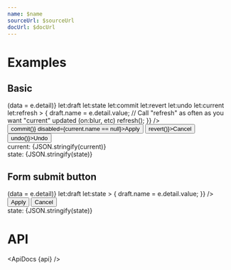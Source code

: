 ```yaml
---
name: $name
sourceUrl: $sourceUrl
docUrl: $docUrl
---
```


<script lang="ts">
  import api from '$lib/components/Form.svelte?raw&sveld';
  import ApiDocs from '$lib/components/ApiDocs.svelte';

  import Button from '$lib/components/Button.svelte';
  import Form from '$lib/components/Form.svelte';
  import Preview from '$lib/components/Preview.svelte';
  import TextField from '$lib/components/TextField.svelte';

  let data = {
    name: 'Sean Lynch'
  }
</script>

# Examples

## Basic

<Preview>
  <Form
    initial={data}
    on:change={(e) => (data = e.detail)}
    let:draft
    let:state
    let:commit
    let:revert
    let:undo
    let:current
    let:refresh
  >
    <TextField label="Name" value={draft.name} on:change={(e) => {
        draft.name = e.detail.value;
        // Call "refresh" as often as you want "current" updated (on:blur, etc)
        refresh();
      }}
    />
    <Button on:click={() => commit()} disabled={current.name == null}>Apply</Button>
    <Button on:click={() => revert()}>Cancel</Button>
    <Button on:click={() => undo()}>Undo</Button>
    <div class="mt-2">
      <div>current: {JSON.stringify(current)}</div>
      <div>state: {JSON.stringify(state)}</div>
    </div>
  </Form>
</Preview>

## Form submit button

<Preview>
  <Form
    initial={data}
    on:change={(e) => (data = e.detail)}
    let:draft
    let:state
  >
    <TextField label="Name" value={draft.name} on:change={(e) => {
        draft.name = e.detail.value;
      }}
    />
    <Button type="submit">Apply</Button>
    <Button type="reset">Cancel</Button>
    <div class="mt-2">
      <div>state: {JSON.stringify(state)}</div>
    </div>
  </Form>
</Preview>

# API

<ApiDocs {api} />
